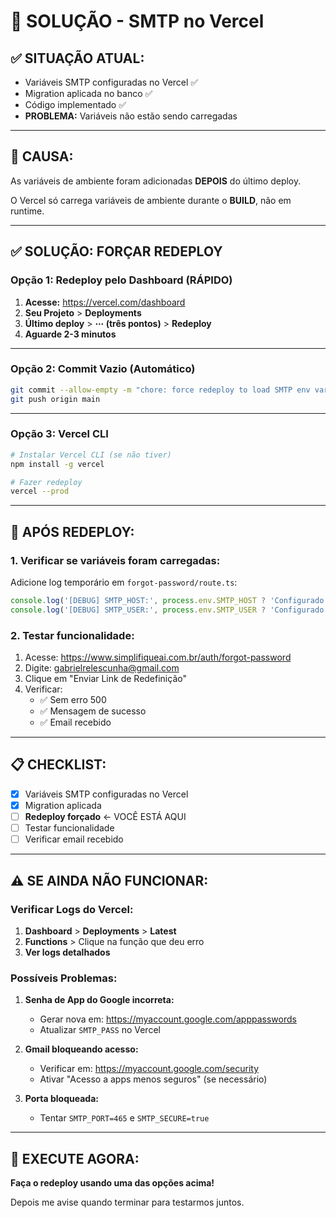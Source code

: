 # 🔧 SOLUÇÃO - SMTP no Vercel

## ✅ SITUAÇÃO ATUAL:

- Variáveis SMTP configuradas no Vercel ✅
- Migration aplicada no banco ✅
- Código implementado ✅
- **PROBLEMA:** Variáveis não estão sendo carregadas

---

## 🎯 CAUSA:

As variáveis de ambiente foram adicionadas **DEPOIS** do último deploy.

O Vercel só carrega variáveis de ambiente durante o **BUILD**, não em runtime.

---

## ✅ SOLUÇÃO: FORÇAR REDEPLOY

### **Opção 1: Redeploy pelo Dashboard (RÁPIDO)**

1. **Acesse:** https://vercel.com/dashboard
2. **Seu Projeto** > **Deployments**
3. **Último deploy** > **⋯ (três pontos)** > **Redeploy**
4. **Aguarde 2-3 minutos**

---

### **Opção 2: Commit Vazio (Automático)**

```bash
git commit --allow-empty -m "chore: force redeploy to load SMTP env vars"
git push origin main
```

---

### **Opção 3: Vercel CLI**

```bash
# Instalar Vercel CLI (se não tiver)
npm install -g vercel

# Fazer redeploy
vercel --prod
```

---

## 🧪 APÓS REDEPLOY:

### **1. Verificar se variáveis foram carregadas:**

Adicione log temporário em `forgot-password/route.ts`:

```typescript
console.log('[DEBUG] SMTP_HOST:', process.env.SMTP_HOST ? 'Configurado' : 'NÃO ENCONTRADO');
console.log('[DEBUG] SMTP_USER:', process.env.SMTP_USER ? 'Configurado' : 'NÃO ENCONTRADO');
```

### **2. Testar funcionalidade:**

1. Acesse: https://www.simplifiqueai.com.br/auth/forgot-password
2. Digite: gabrielrelescunha@gmail.com
3. Clique em "Enviar Link de Redefinição"
4. Verificar:
   - ✅ Sem erro 500
   - ✅ Mensagem de sucesso
   - ✅ Email recebido

---

## 📋 CHECKLIST:

- [x] Variáveis SMTP configuradas no Vercel
- [x] Migration aplicada
- [ ] **Redeploy forçado** ← VOCÊ ESTÁ AQUI
- [ ] Testar funcionalidade
- [ ] Verificar email recebido

---

## ⚠️ SE AINDA NÃO FUNCIONAR:

### **Verificar Logs do Vercel:**

1. **Dashboard** > **Deployments** > **Latest**
2. **Functions** > Clique na função que deu erro
3. **Ver logs detalhados**

### **Possíveis Problemas:**

1. **Senha de App do Google incorreta:**
   - Gerar nova em: https://myaccount.google.com/apppasswords
   - Atualizar `SMTP_PASS` no Vercel

2. **Gmail bloqueando acesso:**
   - Verificar em: https://myaccount.google.com/security
   - Ativar "Acesso a apps menos seguros" (se necessário)

3. **Porta bloqueada:**
   - Tentar `SMTP_PORT=465` e `SMTP_SECURE=true`

---

## 🎯 EXECUTE AGORA:

**Faça o redeploy usando uma das opções acima!**

Depois me avise quando terminar para testarmos juntos.
